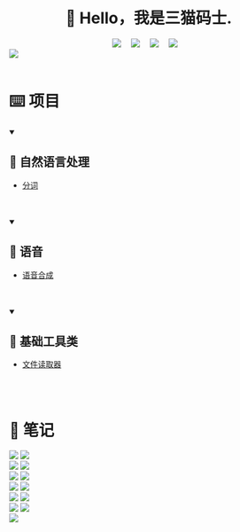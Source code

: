 <div align="center">

#  🙋 Hello，我是三猫码士.

</div>

<div align="center">
  <!-- profile logo 个人资料徽标 -->
  <div align="center">
    <a href="https://twitter.com/sanmaomashi"><img src="https://img.shields.io/badge/Twitter-三猫码士-blue?logo=Twitter&logoColor=white" /></a>&emsp;
    <a href="mailto:gf13951891236@gmail.com"><img src="https://img.shields.io/badge/Gmail-三猫码士-D14836?logo=Gmail&logoColor=white" /></a>&emsp;
    <a href="https://blog.csdn.net/weixin_44557056"><img src="https://img.shields.io/badge/CSDN-三猫码士-c32136?logo=Celery&logoColor=white" /></a>&emsp;
    <a href="https://www.zhihu.com/people/sunnyzgf"><img src="https://img.shields.io/badge/Zhihu-三猫码士-important?logo=Zhihu&logoColor=white" /></a>&emsp;
  </div>
</div>

  <img src="https://raw.githubusercontent.com/sanmaomashi/sanmaomashi/main/assets/github-contribution-grid-snake.svg"/>


<br>


<br>

# ⌨️ 项目

<details open>

<summary> <h2>📌 自然语言处理</h2></summary>

- [分词](https://github.com/sanmaomashi/word_seg) 

<br>

</details>

<br>

<details open>

<summary> <h2>📌 语音</h2></summary>

- [语音合成](https://github.com/sanmaomashi/speech_synthesis) 

<br>

</details>

<br>

<details open>

<summary> <h2>📌 基础工具类</h2></summary>

- [文件读取器](https://github.com/sanmaomashi/FileParse) 

<br>
</details>
<br>


# 📝  笔记
<a href="https://github.com/sanmaomashi/Salute_Computer_Organization">
<img src="https://github-readme-stats-git-masterrstaa-rickstaa.vercel.app/api/pin/?username=sanmaomashi&repo=Salute_Computer_Organization&show_icons=true&theme=graywhite&hide_border=false" /></a>

<a href="https://github.com/sanmaomashi/Salute_Operating_System">
<img src="https://github-readme-stats-git-masterrstaa-rickstaa.vercel.app/api/pin/?username=sanmaomashi&repo=Salute_Operating_System&show_icons=true&theme=graywhite&hide_border=false" /></a>

<br>

<a href="https://github.com/sanmaomashi/Salute_Network">
<img src="https://github-readme-stats-git-masterrstaa-rickstaa.vercel.app/api/pin/?username=sanmaomashi&repo=Salute_Network&show_icons=true&theme=graywhite&hide_border=false" /></a>

<a href="https://github.com/sanmaomashi/Salute_DataStructure">
<img src="https://github-readme-stats-git-masterrstaa-rickstaa.vercel.app/api/pin/?username=sanmaomashi&repo=Salute_DataStructure&show_icons=true&theme=graywhite&hide_border=false" /></a>

<br>

<a href="https://github.com/sanmaomashi/Salute_Git">
<img src="https://github-readme-stats-git-masterrstaa-rickstaa.vercel.app/api/pin/?username=sanmaomashi&repo=Salute_Git&show_icons=true&theme=graywhite&hide_border=false" /></a>

<a href="https://github.com/sanmaomashi/Salute_Docker">
<img src="https://github-readme-stats-git-masterrstaa-rickstaa.vercel.app/api/pin/?username=sanmaomashi&repo=Salute_Docker&show_icons=true&theme=graywhite&hide_border=false" /></a>

<br>

<a href="https://github.com/sanmaomashi/Salute_Python">
<img src="https://github-readme-stats-git-masterrstaa-rickstaa.vercel.app/api/pin/?username=sanmaomashi&repo=Salute_Python&show_icons=true&theme=graywhite&hide_border=false" /></a>

<a href="https://github.com/sanmaomashi/Salute_Databases">
<img src="https://github-readme-stats-git-masterrstaa-rickstaa.vercel.app/api/pin/?username=sanmaomashi&repo=Salute_Databases&show_icons=true&theme=graywhite&hide_border=false" /></a>

<br>

<a href="https://github.com/sanmaomashi/Salute_Deep_Learning">
<img src="https://github-readme-stats-git-masterrstaa-rickstaa.vercel.app/api/pin/?username=sanmaomashi&repo=Salute_Deep_Learning&show_icons=true&theme=graywhite&hide_border=false" /></a>

<a href="https://github.com/sanmaomashi/Salute_Machine_Learning">
<img src="https://github-readme-stats-git-masterrstaa-rickstaa.vercel.app/api/pin/?username=sanmaomashi&repo=Salute_Machine_Learning&show_icons=true&theme=graywhite&hide_border=false" /></a>

<br>

<a href="https://github.com/sanmaomashi/Salute_Knowledge_Graph">
<img src="https://github-readme-stats-git-masterrstaa-rickstaa.vercel.app/api/pin/?username=sanmaomashi&repo=Salute_Knowledge_Graph&show_icons=true&theme=graywhite&hide_border=false" /></a>

<a href="https://github.com/sanmaomashi/Salute_Frontend">
<img src="https://github-readme-stats-git-masterrstaa-rickstaa.vercel.app/api/pin/?username=sanmaomashi&repo=Salute_Frontend&show_icons=true&theme=graywhite&hide_border=false" /></a>

<br>

<img src="https://raw.githubusercontent.com/sanmaomashi/sanmaomashi/main/profile-3d-contrib/profile-gitblock.svg" />

